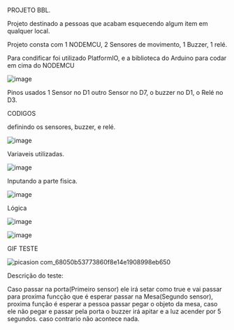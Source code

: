 PROJETO BBL.

Projeto destinado a pessoas que acabam esquecendo algum item em qualquer local.

Projeto consta com 1 NODEMCU, 2 Sensores de movimento, 1 Buzzer, 1 relé.

Para condificar foi utilizado PlatformIO, e a biblioteca do Arduino para codar em cima do NODEMCU

![image](https://user-images.githubusercontent.com/110207338/204066613-994b647d-b78e-41ef-868e-4d7c132c2a69.png)

Pinos usados 1 Sensor no D1 outro Sensor no D7, o buzzer no D1, o Relé no D3.

CODIGOS

definindo os sensores, buzzer, e relé.

![image](https://user-images.githubusercontent.com/110207338/204066729-c12b3fe0-741d-44dd-ac46-60b6a56e657d.png)

Variaveis utilizadas.

![image](https://user-images.githubusercontent.com/110207338/204066778-a5bb5735-bae9-4569-8b92-1166c193b137.png)

Inputando a parte fisica.

![image](https://user-images.githubusercontent.com/110207338/204066803-0d614646-3dd1-408e-a35b-dc89b30b5bf5.png)

Lógica

![image](https://user-images.githubusercontent.com/110207338/204066931-ff14991f-da8e-4996-b41c-af801826cb0b.png)

![image](https://user-images.githubusercontent.com/110207338/204066950-e73c31c5-cb20-4dfa-9b45-08eaa8037133.png)

GIF TESTE

![picasion com_68050b53773860f8e14e1908998eb650](https://user-images.githubusercontent.com/110207338/204100305-12d1366f-43ee-4467-b226-5178aeb4d73d.gif)

Descrição do teste:

Caso passar na porta(Primeiro sensor) ele irá setar como true e vai passar para proxima funcção que é esperar passar na Mesa(Segundo sensor), proxima função é esperar a pessoa passar pegar o objeto da mesa, caso ele não pegar e passar pela porta o buzzer irá apitar e a luz acender por 5 segundos. caso contrario não acontece nada.
